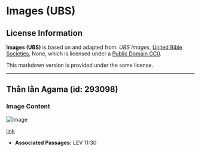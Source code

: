 # Images (UBS)

## License Information

**Images (UBS)** is based on and adapted from: _UBS Images_, [United Bible Societies](https://unitedbiblesocieties.org/), None, which is licensed under a [Public Domain CC0](https://creativecommons.org/public-domain/cc0/).

This markdown version is provided under the same license.



--------------------------------

## Thằn lằn Agama (id: 293098)

### Image Content

![Image](https://cdn.aquifer.bible/aquifer-content/resources/Media/WEB-0014_agama_lizards.jpg)

[link](https://cdn.aquifer.bible/aquifer-content/resources/Media/WEB-0014_agama_lizards.jpg)

* **Associated Passages:** LEV 11:30

